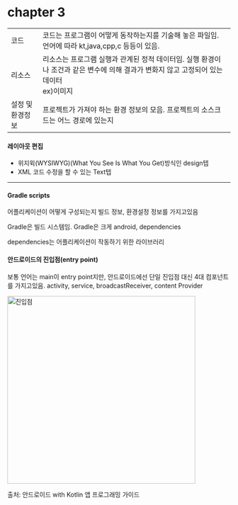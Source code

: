 <h1>chapter 3</h3>
<table borer="1">
 <tr>
<td>코드</td>
<td>코드는 프로그램이 어떻게 동작하는지를 기술해 놓은 파일임. 언어에 따라 kt,java,cpp,c 등등이 있음.</td>
</tr>
<tr> 
 <td>리소스</td>
<td>리소스는 프로그램 실행과 관계된 정적 데이터임. 실행 환경이나 조건과 같은 변수에 의해 결과가 변화지 않고 고정되어 있는 데이터 <br>ex)이미지 </td>
</tr>
<tr> 
<td>설정 및 환경정보</td>
<td> 프로젝트가 가져야 하는 환경 정보의 모음. 프로젝트의 소스크드는 어느 경로에 있는지 </td>
</tr>
</table>
<h4>레이아웃 편집</h4>
<ul>
<li>위지윅(WYSIWYG)(What You See Is What You Get)방식인 design텝
<li>XML 코드 수정을 할 수 있는 Text텝
</ul>

<hr>
<h4>Gradle scripts</h4>
<p>어플리케이션이 어떻게 구성되는지 빌드 정보, 환경설정 정보를 가지고있음</p>
<p>Gradle은 빌드 시스템임. Gradle은 크게 android, dependencies</p>
<p>dependencies는 어플리케이션이 작동하기 위한 라이브러리

<h4>안드로이드의 진입점(entry point)</h4>
<p>보통 언어는 main이 entry point지만, 안드로이드에선 단일 진입점 대신 4대 컴포넌트를
가지고있음. activity, service, broadcastReceiver, content Provider</p>
<img width="424" alt="진입점" src="https://user-images.githubusercontent.com/24909625/89642320-91e8f180-d8ee-11ea-93cf-fecdc01367af.PNG">
<p>출처: 안드로이드 with Kotlin 앱 프로그래밍 가이드</p>